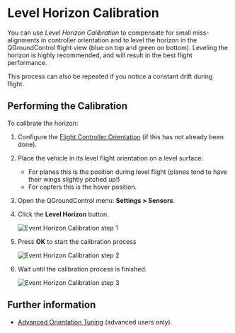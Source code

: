 # Level Horizon Calibration

You can use *Level Horizon Calibration* to compensate for small miss-alignments in controller orientation and to level the horizon in the QGroundControl flight view (blue on top and green on bottom). Leveling the horizon is highly recommended, and will result in the best flight performance. 

This process can also be repeated if you notice a constant drift during flight.

## Performing the Calibration 

To calibrate the horizon:

1. Configure the [Flight Controller Orientation](../config/flight_controller_orientation.md) (if this has not already been done).
2. Place the vehicle in its level flight orientation on a level surface:
   - For planes this is the position during level flight (planes tend to have their wings slightly pitched up!)
   - For copters this is the hover position.
3. Open the QGroundControl menu: **Settings > Sensors**.
4. Click the **Level Horizon** button. 

   ![Event Horizon Calibration step 1](../../images/event_horizon_calibration_step_1.png)

5. Press **OK** to start the calibration process

   ![Event Horizon Calibration step 2](../../images/event_horizon_calibration_step_2.png)

6. Wait until the calibration process is finished.

   ![Event Horizon Calibration step 3](../../images/event_horizon_calibration_step_3.png)


## Further information

* [Advanced Orientation Tuning](../advanced_config/advanced_flight_controller_orientation_leveling.md) (advanced users only).
